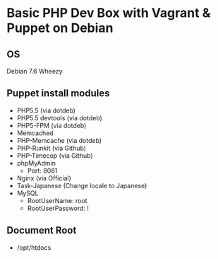 # Basic PHP Dev Box with Vagrant & Puppet on Debian

## OS
Debian 7.6 Wheezy

## Puppet install modules

- PHP5.5 (via dotdeb)
- PHP5.5 devtools (via dotdeb)
- PHP5-FPM (via dotdeb)
- Memcached
- PHP-Memcache (via dotdeb)
- PHP-Runkit (via Github)
- PHP-Timecop (via Github)
- phpMyAdmin
    + Port: 8081
- Nginx (via Official)
- Task-Japanese (Change locale to Japanese)
- MySQL
    + RootUserName: root
    + RootUserPassword: <?= RootUserName ?>!

## Document Root
- /opt/htdocs
